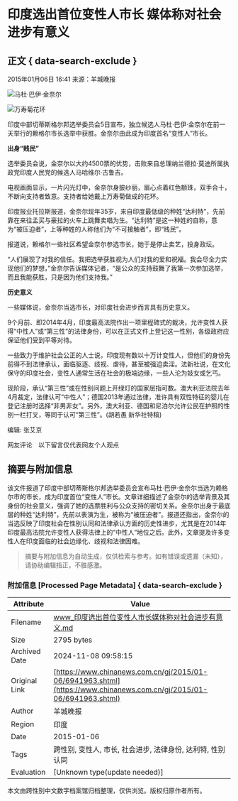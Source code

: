# 印度选出首位变性人市长 媒体称对社会进步有意义

## 正文 { data-search-exclude }


2015年01月06日 16:41 来源：羊城晚报

![马杜·巴伊·金奈尔](http://www.chinanews.com/fileftp/2020/03/2020-03-11/U194P4T47D46410F978DT20200311093349.jpg)

![万寿菊花环](http://www.chinanews.com/fileftp/2020/03/2020-03-11/U194P4T47D46410F977DT20200311083723.jpg)

印度中部切蒂斯格尔邦选举委员会5日宣布，独立候选人马杜·巴伊·金奈尔在前一天举行的赖格尔市长选举中获胜。金奈尔由此成为印度首名“变性人”市长。

**出身“贱民”**

选举委员会说，金奈尔以大约4500票的优势，击败来自总理纳兰德拉·莫迪所属执政党印度人民党的候选人马哈维尔·古鲁吉。

电视画面显示，一片闪光灯中，金奈尔身披纱丽，眉心点着红色额珠，双手合十，不断向支持者致意。支持者给她戴上万寿菊做成的花环。

印度报业托拉斯报道，金奈尔现年35岁，来自印度最低级的种姓“达利特”，先前靠在来往孟买与豪拉的火车上跳舞卖唱为生。“达利特”是这一种姓的自称，意为“被压迫者”，上等种姓的人称他们为“不可接触者”，即“贱民”。

报道说，赖格尔一些社区希望金奈尔参选市长，她于是停止卖艺，投身政坛。

“人们展现了对我的信任。我把选举获胜视为人们对我的爱和祝福。我会尽全力实现他们的梦想，”金奈尔告诉媒体记者，“是公众的支持鼓舞了我第一次参加选举，而且我能获胜，只是因为他们支持我。”

**历史意义**

一些媒体说，金奈尔当选市长，对印度社会进步而言具有历史意义。

9个月前、即2014年4月，印度最高法院作出一项里程碑式的裁决，允许变性人获得“中性人”或“第三性”的法律身份，可以在正式文件上登记这一性别，各级政府应保证他们受到平等对待。

一些致力于维护社会公正的人士说，印度现有数以十万计变性人，但他们的身份先前得不到法律承认，面临驱逐、歧视、虐待，甚至被强迫卖淫。法新社说，在文化保守的印度社会，变性人通常生活在社会的极端边缘，一些人沦为妓女或乞丐。

现阶段，承认“第三性”或在性别问题上开绿灯的国家屈指可数。澳大利亚法院去年4月裁定，法律认可“中性人”；德国2013年通过法律，准许具有双性特征的婴儿在登记注册时选择“非男非女”。另外，澳大利亚、德国和尼泊尔允许公民在护照的性别一栏打叉，等同于认可“第三性”。(胡若愚 新华社特稿)

编辑: 张艾京

网友评论　以下留言仅代表网友个人观点
<!-- tcd_original_link https://www.chinanews.com.cn/gj/2015/01-06/6941963.shtml -->
## 摘要与附加信息

<!-- tcd_abstract -->
该文件报道了印度中部切蒂斯格尔邦选举委员会宣布马杜·巴伊·金奈尔当选为赖格尔市的市长，成为印度首位“变性人”市长。文章详细描述了金奈尔的选举背景及其身份的社会意义，强调了她的选票胜利与公众支持的密切关系。金奈尔出身于最底层的种姓“达利特”，先前以表演为生，被称为“被压迫者”。报道还指出，金奈尔的当选反映了印度社会在性别认同和法律承认方面的历史性进步，尤其是在2014年印度最高法院允许变性人获得法律上的“中性人”地位之后。此外，文章提及许多变性人在印度面临的社会边缘化、歧视和法律困难。
<!-- tcd_abstract_end -->

> 摘要与附加信息为自动生成，仅供检索与参考。如有错误或遗漏（未知），请协助编辑指正，不胜感激。

### 附加信息 [Processed Page Metadata] { data-search-exclude }

| Attribute       | Value                                  |
|-----------------|----------------------------------------|
| Filename        | www_印度选出首位变性人市长媒体称对社会进步有意义.md                             |
| Size            | 2795 bytes                           |
| Archived Date   | 2024-11-08 09:58:15                             |
| Original Link   | [https://www.chinanews.com.cn/gj/2015/01-06/6941963.shtml](https://www.chinanews.com.cn/gj/2015/01-06/6941963.shtml)                       |
| Author          | 羊城晚报                               |
| Region          | 印度                               |
| Date            | 2015-01-06                                 |
| Tags            | 跨性别, 变性人, 市长, 社会进步, 法律身份, 达利特, 性别认同                                 |
| Evaluation            | [Unknown type(update needed)]                                 |
<!-- tcd_table_end -->

本文由跨性别中文数字档案馆归档整理，仅供浏览。版权归原作者所有。
